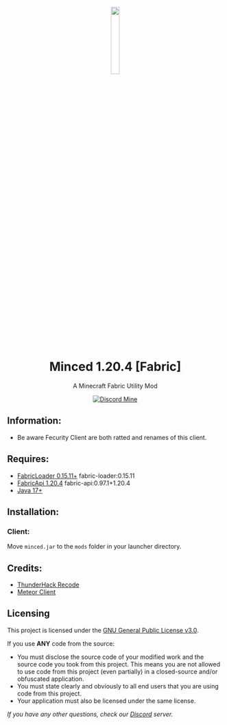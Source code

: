 <p align="center">
    <a href="https://discord.gg/QxdMmgafV3">
        <img src="https://i.imgur.com/X9KpXIB.png" style="width: 20%">
    </a>
</p>

<h1 align="center">Minced 1.20.4 [Fabric]</h1>
<p align="center">A Minecraft Fabric Utility Mod</p>

<div align="center">
    
[![Discord Mine](https://img.shields.io/discord/1012747861819150456?label=discord&logo=discord&logoColor=white)](https://discord.gg/QxdMmgafV3)

</div>

## Information:
- Be aware Fecurity Client are both ratted and renames of this client.

## Requires:
- [FabricLoader 0.15.11+](https://fabricmc.net/use/installer/)  fabric-loader:0.15.11
- [FabricApi 1.20.4](https://www.curseforge.com/minecraft/mc-mods/fabric-api/files/5383731)  fabric-api:0.97.1+1.20.4
- [Java 17+](https://www.oracle.com/java/technologies/javase/jdk17-archive-downloads.html)

## Installation:

### Client:
Move `minced.jar` to the `mods` folder in your launcher directory.


## Credits:
- [ThunderHack Recode](https://github.com/Pan4ur/ThunderHack-Recode)
- [Meteor Client](https://github.com/MeteorDevelopment/meteor-client)

## Licensing
This project is licensed under the [GNU General Public License v3.0](https://www.gnu.org/licenses/gpl-3.0.en.html). 

If you use **ANY** code from the source:
- You must disclose the source code of your modified work and the source code you took from this project. This means you are not allowed to use code from this project (even partially) in a closed-source and/or obfuscated application.
- You must state clearly and obviously to all end users that you are using code from this project.
- Your application must also be licensed under the same license.

*If you have any other questions, check our [Discord](https://discord.gg/QxdMmgafV3) server.*
